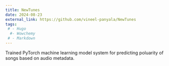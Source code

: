 ```yaml
---
title: NewTunes
date: 2024-08-23
external_link: https://github.com/vineel-panyala/NewTunes
tags:
 # - Hugo
  #- Wowchemy
 # - Markdown
---
```


Trained PyTorch machine learning model system for predicting poluarity of songs based on audio metadata.

<!--more-->
